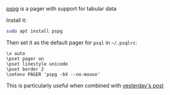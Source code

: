 <!--
.. title: pspg - Postgres Pager
.. slug: pspg
.. date: 2020-05-28 00:00:00
.. tags: terminal,sql
.. category: 
.. link: 
.. description: 
.. type: text
-->

[pspg](https://github.com/okbob/pspg) is a pager with support for tabular data

Install it:

```bash
sudo apt install pspg
```

Then set it as the default pager for `psql` in `~/.psqlrc`:

```text
\x auto
\pset pager on
\pset linestyle unicode
\pset border 2
\setenv PAGER 'pspg -bX --no-mouse'
```

This is particularly useful when combined with [yesterday's post](link://slug/ssh-tunnel)

